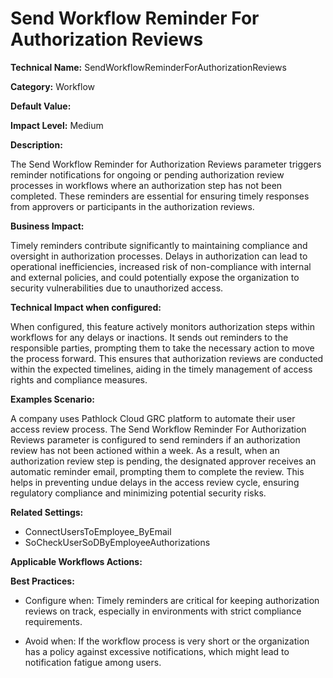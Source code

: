 # Send Workflow Reminder For Authorization Reviews

**Technical Name:** SendWorkflowReminderForAuthorizationReviews

**Category:** Workflow

**Default Value:**

**Impact Level:** Medium

**Description:**

The Send Workflow Reminder for Authorization Reviews parameter triggers reminder notifications for ongoing or pending authorization review processes in workflows where an authorization step has not been completed. These reminders are essential for ensuring timely responses from approvers or participants in the authorization reviews.

**Business Impact:**

Timely reminders contribute significantly to maintaining compliance and oversight in authorization processes. Delays in authorization can lead to operational inefficiencies, increased risk of non-compliance with internal and external policies, and could potentially expose the organization to security vulnerabilities due to unauthorized access.

**Technical Impact when configured:**

When configured, this feature actively monitors authorization steps within workflows for any delays or inactions. It sends out reminders to the responsible parties, prompting them to take the necessary action to move the process forward. This ensures that authorization reviews are conducted within the expected timelines, aiding in the timely management of access rights and compliance measures.

**Examples Scenario:**

A company uses Pathlock Cloud GRC platform to automate their user access review process. The Send Workflow Reminder For Authorization Reviews parameter is configured to send reminders if an authorization review has not been actioned within a week. As a result, when an authorization review step is pending, the designated approver receives an automatic reminder email, prompting them to complete the review. This helps in preventing undue delays in the access review cycle, ensuring regulatory compliance and minimizing potential security risks.

**Related Settings:**

- ConnectUsersToEmployee_ByEmail
- SoCheckUserSoDByEmployeeAuthorizations

**Applicable Workflows Actions:** 

**Best Practices:** 

- Configure when: Timely reminders are critical for keeping authorization reviews on track, especially in environments with strict compliance requirements.
  
- Avoid when: If the workflow process is very short or the organization has a policy against excessive notifications, which might lead to notification fatigue among users.